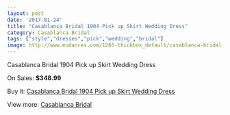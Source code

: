 ```yaml
---
layout: post
date: '2017-01-24'
title: "Casablanca Bridal 1904 Pick up Skirt Wedding Dress"
category: Casablanca Bridal
tags: ["style","dresses","pick","wedding","bridal"]
image: http://www.eudances.com/1265-thickbox_default/casablanca-bridal-1904-pick-up-skirt-wedding-dress.jpg
---
```

Casablanca Bridal 1904 Pick up Skirt Wedding Dress

On Sales: **$348.99**
<a href="https://www.eudances.com/en/casablanca-bridal/448-casablanca-bridal-1904-pick-up-skirt-wedding-dress.html"><amp-img layout="responsive" width="600" height="600" src="//www.eudances.com/1265-thickbox_default/casablanca-bridal-1904-pick-up-skirt-wedding-dress.jpg" alt="Casablanca Bridal 1904 Pick up Skirt Wedding Dress 0" /></a>
<a href="https://www.eudances.com/en/casablanca-bridal/448-casablanca-bridal-1904-pick-up-skirt-wedding-dress.html"><amp-img layout="responsive" width="600" height="600" src="//www.eudances.com/1266-thickbox_default/casablanca-bridal-1904-pick-up-skirt-wedding-dress.jpg" alt="Casablanca Bridal 1904 Pick up Skirt Wedding Dress 1" /></a>
<a href="https://www.eudances.com/en/casablanca-bridal/448-casablanca-bridal-1904-pick-up-skirt-wedding-dress.html"><amp-img layout="responsive" width="600" height="600" src="//www.eudances.com/1267-thickbox_default/casablanca-bridal-1904-pick-up-skirt-wedding-dress.jpg" alt="Casablanca Bridal 1904 Pick up Skirt Wedding Dress 2" /></a>

Buy it: [Casablanca Bridal 1904 Pick up Skirt Wedding Dress](https://www.eudances.com/en/casablanca-bridal/448-casablanca-bridal-1904-pick-up-skirt-wedding-dress.html "Casablanca Bridal 1904 Pick up Skirt Wedding Dress")

View more: [Casablanca Bridal](https://www.eudances.com/en/4-casablanca-bridal "Casablanca Bridal")